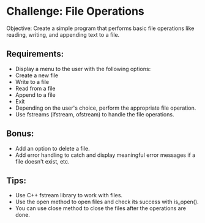 # Challenge: File Operations
Objective: Create a simple program that performs basic file operations like reading, writing, and appending text to a file.

## Requirements:
- Display a menu to the user with the following options:
- Create a new file
- Write to a file
- Read from a file
- Append to a file
- Exit
- Depending on the user's choice, perform the appropriate file operation.
- Use fstreams (ifstream, ofstream) to handle the file operations.
## Bonus:
- Add an option to delete a file.
- Add error handling to catch and display meaningful error messages if a file doesn't exist, etc.
## Tips:
- Use C++ fstream library to work with files.
- Use the open method to open files and check its success with is_open().
- You can use close method to close the files after the operations are done.
